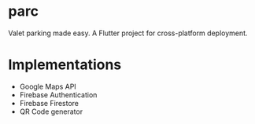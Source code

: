 # parc

Valet parking made easy.
A Flutter project for cross-platform deployment.

# Implementations

- Google Maps API
- Firebase Authentication
- Firebase Firestore
- QR Code generator
